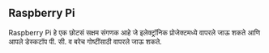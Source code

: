 ## Raspberry Pi

Raspberry Pi हे एक छोटसं सक्षम संगणक आहे जे इलेक्ट्रॉनिक प्रोजेक्टमध्ये वापरले जाऊ शकते आणि आपले डेस्कटॉप पी. सी. व बरेच गोष्टींसाठी वापरले जाऊ शकते.
